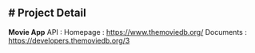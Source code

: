 ## # Project Detail 
**Movie App**
API : 
Homepage : https://www.themoviedb.org/
Documents : https://developers.themoviedb.org/3

